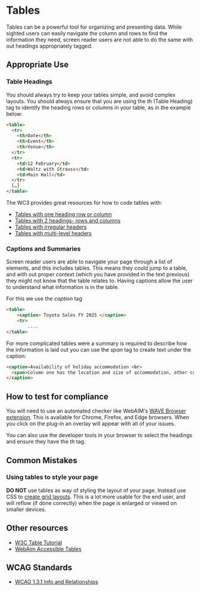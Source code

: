 # Tables
Tables can be a powerful tool for organizing and presenting data. While sighted users can easily navigate the column and rows to find the information they need, screen reader users are not able to do the same with out headings appropriately tagged. 

## Appropriate Use
### Table Headings
You should always try to keep your tables simple, and avoid complex layouts. You should always ensure that you are using the *th* (Table Heading) tag to identify the heading rows or columns in your table, as in the example below:

```html
<table>
  <tr>
    <th>Date</th>
    <th>Event</th>
    <th>Venue</th>
  </tr>
  <tr>
    <td>12 February</td>
    <td>Waltz with Strauss</td>
    <td>Main Hall</td>
  </tr>
  […]
</table>
```


The WC3 provides great resources for how to code tables with:
* [Tables with one heading row or column](https://www.w3.org/WAI/tutorials/tables/one-header/)
* [Tables with 2 headings- rows and columns](https://www.w3.org/WAI/tutorials/tables/two-headers/)
* [Tables with irregular headers](https://www.w3.org/WAI/tutorials/tables/irregular/)
* [Tables with multi-level headers](https://www.w3.org/WAI/tutorials/tables/multi-level/)


### Captions and Summaries
Screen reader users are able to navigate your page through a list of elements, and this includes tables. This means they could jump to a table, and with out proper context (which you have provided in the text previous) they might not know that the table relates to. Having captions allow the user to understand what information is in the table.

For this we use the *caption* tag

```html
<table>
    <caption> Toyota Sales FY 2025 </caption>
    <tr>
        ....
</table>
```

For more complicated tables were a summary is required to describe how the information is laid out you can use the *span* tag to create text under the caption:

```html
<caption>Availability of holiday accommodation <br>
  <span>Column one has the location and size of accommodation, other columns show the type and number of properties available</span>
</caption>
```

## How to test for compliance
You will need to use an automated checker like WebAIM's [WAVE Browser extension](https://wave.webaim.org/). This is available for Chrome, Firefox, and Edge browsers. When you click on the plug-in an overlay will appear with all of your issues.

You can also use the developer tools in your browser to select the headings and ensure they have the *th* tag.

## Common Mistakes
### Using tables to style your page
**DO NOT** use tables as way of styling the layout of your page. Instead use CSS to [create grid layouts](https://www.w3schools.com/css/css_grid.asp). This is a lot more usable for the end user, and will reflow (if done correctly) when the page is enlarged or viewed on smaller devices. 

## Other resources
* [W3C Table Tutorial](https://www.w3.org/WAI/tutorials/tables/)
* [WebAim Accessible Tables](https://webaim.org/techniques/tables/data)

## WCAG Standards
* [WCAG 1.3.1 Info and Relationships](https://www.w3.org/TR/UNDERSTANDING-WCAG20/content-structure-separation-programmatic.html)